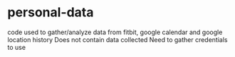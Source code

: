 # personal-data
code used to gather/analyze data from fitbit, google calendar and google location history
Does not contain data collected
Need to gather credentials to use
